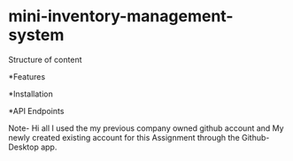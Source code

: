 # mini-inventory-management-system

Structure of content 

*Features

*Installation

*API Endpoints

Note- Hi all I used the my previous company owned github account and My newly created existing account for this Assignment through the Github-Desktop app.
